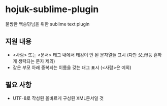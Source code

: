 # hojuk-sublime-plugin
불쌍한 백승민님을 위한 sublime text plugin

## 지원 내용 

- <사람> 또는 <문서> 태그 내에서 태깅이 안 된 문자열들 표시 (다만 父,母등 흔하게 생략되는 문자 제외)
- 같은 부모 아래 중복되는 이름을 갖는 태그 표시 (<사람>은 예외)

## 필요 사항

- UTF-8로 작성된 올바르게 구성된 XML문서일 것
